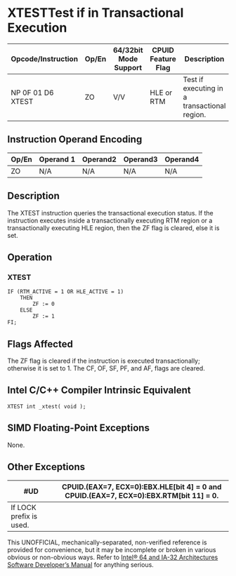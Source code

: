 # XTEST**Test if in Transactional Execution**

| Opcode/Instruction | Op/En | 64/32bit Mode Support | CPUID Feature Flag | Description                                  |
| ------------------ | ----- | --------------------- | ------------------ | -------------------------------------------- |
| NP 0F 01 D6 XTEST  | ZO    | V/V                   | HLE or RTM         | Test if executing in a transactional region. |

## Instruction Operand Encoding

| Op/En | Operand 1 | Operand2 | Operand3 | Operand4 |
| ----- | --------- | -------- | -------- | -------- |
| ZO    | N/A       | N/A      | N/A      | N/A      |

## Description

The XTEST instruction queries the transactional execution status. If the instruction executes inside a transactionally executing RTM region or a transactionally executing HLE region, then the ZF flag is cleared, else it is set.

## Operation

### XTEST

```
IF (RTM_ACTIVE = 1 OR HLE_ACTIVE = 1)
    THEN
        ZF := 0
    ELSE
        ZF := 1
FI;

```

## Flags Affected

The ZF flag is cleared if the instruction is executed transactionally; otherwise it is set to 1. The CF, OF, SF, PF, and AF, flags are cleared.

## Intel C/C++ Compiler Intrinsic Equivalent

```
XTEST int _xtest( void );

```

## SIMD Floating-Point Exceptions

None.

## Other Exceptions

| #​​​UD                  | CPUID.(EAX=7, ECX=0):EBX.HLE[bit 4] = 0 and CPUID.(EAX=7, ECX=0):EBX.RTM[bit 11] = 0. |
| ----------------------- | ------------------------------------------------------------------------------------- |
| If LOCK prefix is used. |

This UNOFFICIAL, mechanically-separated, non-verified reference is provided for convenience, but it may be
incomplete or broken in various obvious or non-obvious
ways. Refer to [Intel® 64 and IA-32 Architectures Software Developer’s Manual](https://software.intel.com/en-us/download/intel-64-and-ia-32-architectures-sdm-combined-volumes-1-2a-2b-2c-2d-3a-3b-3c-3d-and-4) for anything serious.
